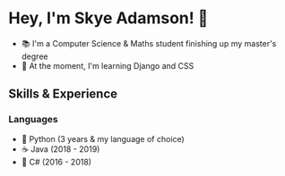 # Hey, I'm Skye Adamson! 👋

- 📚 I'm a Computer Science & Maths student finishing up my master's degree
- 🌱 At the moment, I'm learning Django and CSS

## Skills & Experience
### Languages
- 🐍 Python (3 years & my language of choice)
- ☕ Java (2018 - 2019)
- 📝 C# (2016 - 2018)


<!---
SkyeAdamson/SkyeAdamson is a ✨ special ✨ repository because its `README.md` (this file) appears on your GitHub profile.
You can click the Preview link to take a look at your changes.
--->

